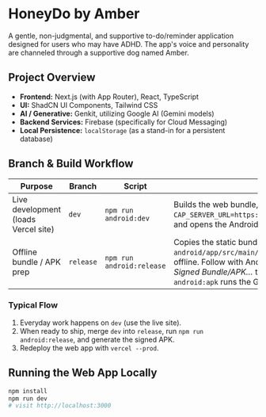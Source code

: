 # HoneyDo by Amber

A gentle, non-judgmental, and supportive to-do/reminder application designed for users who may have ADHD. The app's voice and personality are channeled through a supportive dog named Amber.

## Project Overview

- **Frontend:** Next.js (with App Router), React, TypeScript
- **UI:** ShadCN UI Components, Tailwind CSS
- **AI / Generative:** Genkit, utilizing Google AI (Gemini models)
- **Backend Services:** Firebase (specifically for Cloud Messaging)
- **Local Persistence:** `localStorage` (as a stand-in for a persistent database)

## Branch & Build Workflow

| Purpose | Branch | Script | Result |
| --- | --- | --- | --- |
| Live development (loads Vercel site) | `dev` | `npm run android:dev` | Builds the web bundle, writes `CAP_SERVER_URL=https://honeydobyamber500.vercel.app`, and opens the Android project pointing at production. |
| Offline bundle / APK prep | `release` | `npm run android:release` | Copies the static bundle into `android/app/src/main/assets/public/` so the shell runs offline. Follow with Android Studio → *Build → Generate Signed Bundle/APK…* to create a release APK (`npm run android:apk` runs the Gradle task for you). |

### Typical Flow

1. Everyday work happens on `dev` (use the live site).
2. When ready to ship, merge `dev` into `release`, run `npm run android:release`, and generate the signed APK.
3. Redeploy the web app with `vercel --prod`.

## Running the Web App Locally

```bash
npm install
npm run dev
# visit http://localhost:3000
```
